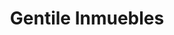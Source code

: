 ---
title: "Gentile Inmuebles"
url: /ciudad-autonoma-de-buenos-aires/gentile-inmuebles/
shop: Immobilien
---